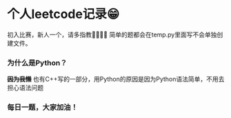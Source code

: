 # 个人leetcode记录😁
初入比赛，新人一个，请多指教🐱‍🚀🐱‍🚀
简单的题都会在temp.py里面写不会单独创建文件。
### 为什么是Python？
**~~因为我懒~~**
也有C++写的一部分，用Python的原因是因为Python语法简单，不用去担心语法问题

### 每日一题，大家加油！